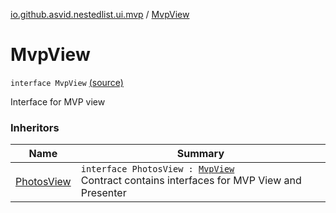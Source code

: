 [io.github.asvid.nestedlist.ui.mvp](index.md) / [MvpView](./-mvp-view.md)

# MvpView

`interface MvpView` [(source)](https://github.com/asvid/NestedList/tree/master/app/src/main/java/io/github/asvid/nestedlist/ui/mvp/MvpView.kt#L6)

Interface for MVP view

### Inheritors

| Name | Summary |
|---|---|
| [PhotosView](../io.github.asvid.nestedlist.ui.photoslist/-photos-view/index.md) | `interface PhotosView : `[`MvpView`](./-mvp-view.md)<br>Contract contains interfaces for MVP View and Presenter |
